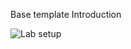 Base template Introduction

![Lab setup](https://lucid.app/publicSegments/view/a888d5fb-4ad8-4db5-87c5-8d7370e0aff7/image.jpeg)

